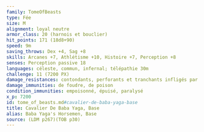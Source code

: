 ```yaml
---
family: TomeOfBeasts
type: Fée
size: M
alignment: loyal neutre
armor_class: 20 (harnois et bouclier)
hit_points: 171 (18d8+90)
speed: 9m
saving_throws: Dex +4, Sag +8
skills: Arcanes +7, Athlétisme +10, Histoire +7, Perception +8
senses: Perception passive 18
languages: céleste, commun, infernal; télépathie 30m
challenge: 11 (7200 PX)
damage_resistances: contondants, perforants et tranchants infligés par des armes non magiques
damage_immunities: de foudre, de poison
condition_immunities: empoisonné, épuisé, paralysé
x_p: 7200
id: tome_of_beasts.md#cavalier-de-baba-yaga-base
title: Cavalier De Baba Yaga, Base
alias: Baba Yaga's Horsemen, Base
source: (LDM p267)(TOB p30)
---
```


